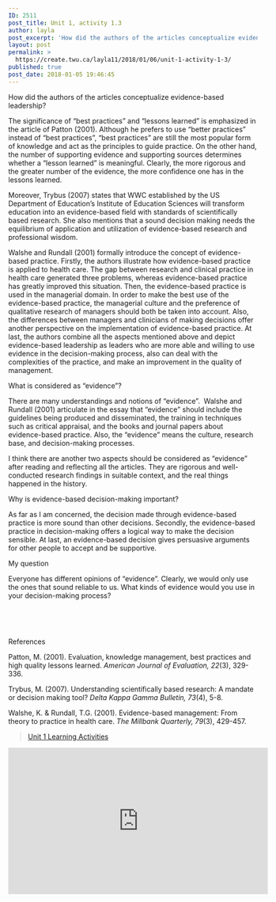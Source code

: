 ```yaml
---
ID: 2511
post_title: Unit 1, activity 1.3
author: layla
post_excerpt: 'How did the authors of the articles conceptualize evidence-based leadership? The significance of &ldquo;best practices&rdquo; and &ldquo;lessons learned&rdquo; is emphasized in the article of Patton (2001). Although he prefers to use &ldquo;better practices&rdquo; instead of &ldquo;best practices&rdquo;, &ldquo;best practices&rdquo; are still the most popular form of knowledge and act as the principles to guide practice. &hellip; <p><a href="https://create.twu.ca/layla11/2018/01/06/unit-1-activity-1-3/">Continue reading<span> "Unit 1, activity 1.3"</span></a></p>'
layout: post
permalink: >
  https://create.twu.ca/layla11/2018/01/06/unit-1-activity-1-3/
published: true
post_date: 2018-01-05 19:46:45
---
```

How did the authors of the articles conceptualize evidence-based leadership?

The significance of “best practices” and “lessons learned” is emphasized in the article of Patton (2001). Although he prefers to use “better practices” instead of “best practices”, “best practices” are still the most popular form of knowledge and act as the principles to guide practice. On the other hand, the number of supporting evidence and supporting sources determines whether a “lesson learned” is meaningful. Clearly, the more rigorous and the greater number of the evidence, the more confidence one has in the lessons learned.

Moreover, Trybus (2007) states that WWC established by the US Department of Education’s Institute of Education Sciences will transform education into an evidence-based field with standards of scientifically based research. She also mentions that a sound decision making needs the equilibrium of application and utilization of evidence-based research and professional wisdom.

Walshe and Rundall (2001) formally introduce the concept of evidence-based practice. Firstly, the authors illustrate how evidence-based practice is applied to health care. The gap between research and clinical practice in health care generated three problems, whereas evidence-based practice has greatly improved this situation. Then, the evidence-based practice is used in the managerial domain. In order to make the best use of the evidence-based practice, the managerial culture and the preference of qualitative research of managers should both be taken into account. Also, the differences between managers and clinicians of making decisions offer another perspective on the implementation of evidence-based practice. At last, the authors combine all the aspects mentioned above and depict evidence-based leadership as leaders who are more able and willing to use evidence in the decision-making process, also can deal with the complexities of the practice, and make an improvement in the quality of management.

What is considered as “evidence”?

There are many understandings and notions of “evidence”.  Walshe and Rundall (2001) articulate in the essay that “evidence” should include the guidelines being produced and disseminated, the training in techniques such as critical appraisal, and the books and journal papers about evidence-based practice. Also, the “evidence” means the culture, research base, and decision-making processes.

I think there are another two aspects should be considered as “evidence” after reading and reflecting all the articles. They are rigorous and well-conducted research findings in suitable context, and the real things happened in the history.

Why is evidence-based decision-making important?

As far as I am concerned, the decision made through evidence-based practice is more sound than other decisions. Secondly, the evidence-based practice in decision-making offers a logical way to make the decision sensible. At last, an evidence-based decision gives persuasive arguments for other people to accept and be supportive.

My question

Everyone has different opinions of “evidence”. Clearly, we would only use the ones that sound reliable to us. What kinds of evidence would you use in your decision-making process?

&nbsp;

&nbsp;

References

Patton, M. (2001). Evaluation, knowledge management, best practices and high quality lessons learned. <em>American Journal of Evaluation, 22</em>(3), 329-336.

Trybus, M. (2007). Understanding scientifically based research: A mandate or decision making tool? <em>Delta Kappa Gamma Bulletin, 73</em>(4), 5-8.

Walshe, K. &amp; Rundall, T.G. (2001). Evidence-based management: From theory to practice in health care. <em>The Millbank Quarterly, 79</em>(3), 429-457.

<blockquote class="wp-embedded-content" data-secret="VPDYWaJYKc"><a href="https://create.twu.ca/ldrs591-sp18/unit-1-learning-activities/">Unit 1 Learning Activities</a></p></blockquote>



<iframe class="wp-embedded-content" sandbox="allow-scripts" security="restricted" src="https://create.twu.ca/ldrs591-sp18/unit-1-learning-activities/embed/#?secret=VPDYWaJYKc" data-secret="VPDYWaJYKc" width="525" height="296" title="&#8220;Unit 1 Learning Activities&#8221; &#8212; Leadership 591: Scholarly Inquiry" frameborder="0" marginwidth="0" marginheight="0" scrolling="no"></iframe>

&nbsp;

&nbsp;

&nbsp;